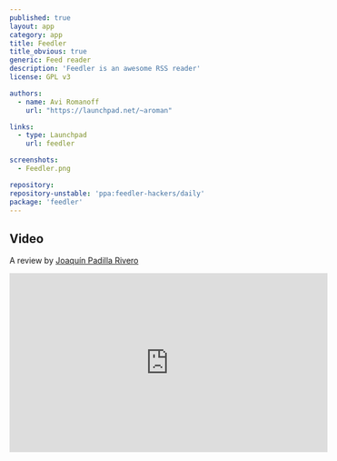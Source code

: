 ```yaml
---
published: true
layout: app
category: app
title: Feedler
title_obvious: true
generic: Feed reader
description: 'Feedler is an awesome RSS reader'
license: GPL v3

authors: 
  - name: Avi Romanoff
    url: "https://launchpad.net/~aroman"

links:
  - type: Launchpad
    url: feedler

screenshots:
  - Feedler.png

repository:
repository-unstable: 'ppa:feedler-hackers/daily'
package: 'feedler'
---
```

## Video
A review by [Joaquín Padilla Rivero](https://www.youtube.com/channel/UC_im4PuM9ViTNjaUf2cXmgg)

<iframe width="560" height="315" src="https://www.youtube.com/embed/lkRIRfwvTFk" frameborder="0" allowfullscreen></iframe>